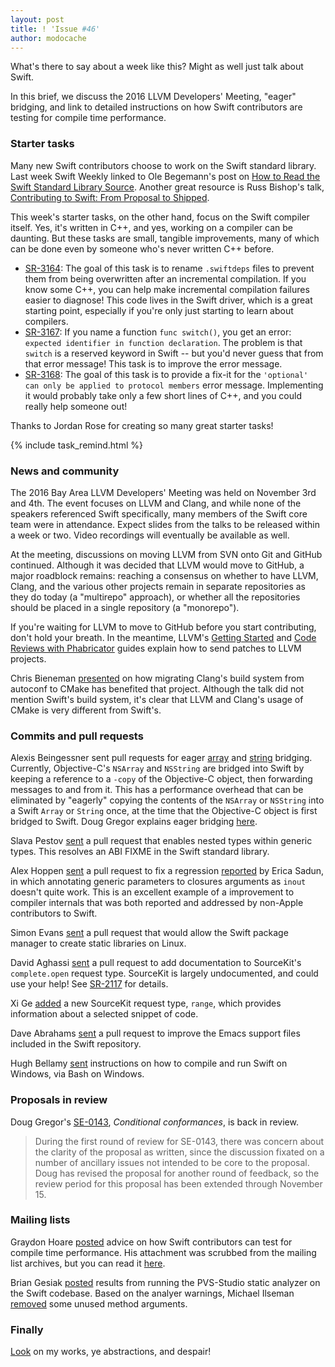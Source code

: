 ```yaml
---
layout: post
title: ! 'Issue #46'
author: modocache
---
```


What's there to say about a week like this? Might as well just talk about Swift.

In this brief, we discuss the 2016 LLVM Developers' Meeting, "eager" bridging, and link to detailed instructions on how Swift contributors are testing for compile time performance.

<!--excerpt-->

### Starter tasks

Many new Swift contributors choose to work on the Swift standard library. Last week Swift Weekly linked to Ole Begemann's post on [How to Read the Swift Standard Library Source](https://oleb.net/blog/2016/10/swift-stdlib-source/). Another great resource is Russ Bishop's talk, [Contributing to Swift: From Proposal to Shipped](https://realm.io/news/slug-russ-bishop-contributing-open-source-swift-proposal/).

This week's starter tasks, on the other hand, focus on the Swift compiler itself. Yes, it's written in C++, and yes, working on a compiler can be daunting. But these tasks are small, tangible improvements, many of which can be done even by someone who's never written C++ before.

- [SR-3164](https://bugs.swift.org/browse/SR-3164): The goal of this task is to rename `.swiftdeps` files to prevent them from being overwritten after an incremental compilation. If you know some C++, you can help make incremental compilation failures easier to diagnose! This code lives in the Swift driver, which is a great starting point, especially if you're only just starting to learn about compilers.
- [SR-3167](https://bugs.swift.org/browse/SR-3167): If you name a function `func switch()`, you get an error: `expected identifier in function declaration`. The problem is that `switch` is a reserved keyword in Swift -- but you'd never guess that from that error message! This task is to improve the error message.
- [SR-3168](https://bugs.swift.org/browse/SR-3168): The goal of this task is to provide a fix-it for the `'optional' can only be applied to protocol members` error message. Implementing it would probably take only a few short lines of C++, and you could really help someone out!

Thanks to Jordan Rose for creating so many great starter tasks!

{% include task_remind.html %}

### News and community

The 2016 Bay Area LLVM Developers' Meeting was held on November 3rd and 4th. The event focuses on LLVM and Clang, and while none of the speakers referenced Swift specifically, many members of the Swift core team were in attendance. Expect slides from the talks to be released within a week or two. Video recordings will eventually be available as well.

At the meeting, discussions on moving LLVM from SVN onto Git and GitHub continued. Although it was decided that LLVM would move to GitHub, a major roadblock remains: reaching a consensus on whether to have LLVM, Clang, and the various other projects remain in separate repositories as they do today (a "multirepo" approach), or whether all the repositories should be placed in a single repository (a "monorepo").

If you're waiting for LLVM to move to GitHub before you start contributing, don't hold your breath. In the meantime, LLVM's [Getting Started](http://llvm.org/docs/GettingStarted.html) and [Code Reviews with Phabricator](http://llvm.org/docs/Phabricator.html) guides explain how to send patches to LLVM projects.

Chris Bieneman [presented](https://llvmdevelopersmeetingbay2016.sched.org/event/8YzZ/developing-and-shipping-clang-with-cmake) on how migrating Clang's build system from autoconf to CMake has benefited that project. Although the talk did not mention Swift's build system, it's clear that LLVM and Clang's usage of CMake is very different from Swift's.

### Commits and pull requests

Alexis Beingessner sent pull requests for eager [array](https://github.com/apple/swift/pull/5488) and [string](https://github.com/apple/swift/pull/5489) bridging. Currently, Objective-C's `NSArray` and `NSString` are bridged into Swift by keeping a reference to a `-copy` of the Objective-C object, then forwarding messages to and from it. This has a performance overhead that can be eliminated by "eagerly" copying the contents of the `NSArray` or `NSString` into a Swift `Array` or `String` once, at the time that the Objective-C object is first bridged to Swift. Doug Gregor explains eager bridging [here](https://twitter.com/dgregor79/status/796593026151944193).

Slava Pestov [sent](https://github.com/apple/swift/pull/5600) a pull request that enables nested types within generic types. This resolves an ABI FIXME in the Swift standard library.

Alex Hoppen [sent](https://github.com/apple/swift/pull/5533) a pull request to fix a regression [reported](https://bugs.swift.org/browse/SR-1976) by Erica Sadun, in which annotating generic parameters to closures arguments as `inout` doesn't quite work. This is an excellent example of a improvement to compiler internals that was both reported and addressed by non-Apple contributors to Swift.

Simon Evans [sent](https://github.com/apple/swift/pull/5394) a pull request that would allow the Swift package manager to create static libraries on Linux.

David Aghassi [sent](https://github.com/apple/swift/pull/5645) a pull request to add documentation to SourceKit's `complete.open` request type. SourceKit is largely undocumented, and could use your help! See [SR-2117](https://bugs.swift.org/browse/SR-2117) for details.

Xi Ge [added](https://github.com/apple/swift/pull/5634) a new SourceKit request type, `range`, which provides information about a selected snippet of code.

Dave Abrahams [sent](https://github.com/apple/swift/pull/5640) a pull request to improve the Emacs support files included in the Swift repository.

Hugh Bellamy [sent](https://github.com/apple/swift/pull/5671) instructions on how to compile and run Swift on Windows, via Bash on Windows.

### Proposals in review

Doug Gregor's [SE-0143](https://github.com/apple/swift-evolution/blob/master/proposals/0143-conditional-conformances.md), *Conditional conformances*, is back in review.

> During the first round of review for SE-0143, there was concern about the clarity of the proposal as written, since the discussion fixated on a number of ancillary issues not intended to be core to the proposal. Doug has revised the proposal for another round of feedback, so the review period for this proposal has been extended through November 15.

### Mailing lists

Graydon Hoare [posted](https://lists.swift.org/pipermail/swift-dev/Week-of-Mon-20161031/003410.html) advice on how Swift contributors can test for compile time performance. His attachment was scrubbed from the mailing list archives, but you can read it [here](https://gist.github.com/modocache/9805e3e8420ccfe5f49f9c932bac27d3).

Brian Gesiak [posted](https://lists.swift.org/pipermail/swift-dev/Week-of-Mon-20161107/003440.html) results from running the PVS-Studio static analyzer on the Swift codebase. Based on the analyer warnings, Michael Ilseman [removed](https://github.com/apple/swift/pull/5677) some unused method arguments.

### Finally

[Look](https://twitter.com/Gankro/status/796520924505841669) on my works, ye abstractions, and despair!
